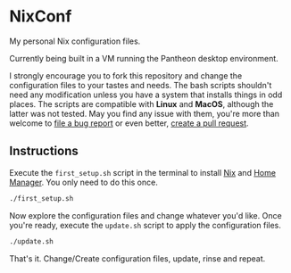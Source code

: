 # NixConf

My personal Nix configuration files.

Currently being built in a VM running the Pantheon desktop environment.

I strongly encourage you to fork this repository and change the configuration files to your tastes and needs. The bash scripts shouldn't need any modification unless you have a system that installs things in odd places. The scripts are compatible with **Linux** and **MacOS**, although the latter was not tested. May you find any issue with them, you're more than welcome to [file a bug report][BugReport] or even better, [create a pull request][PullRequest].

## Instructions

Execute the `first_setup.sh` script in the terminal to install [Nix] and [Home Manager][HomeManager]. You only need to do this once.

```bash
./first_setup.sh
```

Now explore the configuration files and change whatever you'd like. Once you're ready, execute the `update.sh` script to apply the configuration files.

```bash
./update.sh
```

That's it. Change/Create configuration files, update, rinse and repeat.

[BugReport]: ../../issues/new
[PullRequest]: ../../compare
[Nix]: https://nixos.org/download.html
[HomeManager]: https://nix-community.github.io/home-manager/index.html